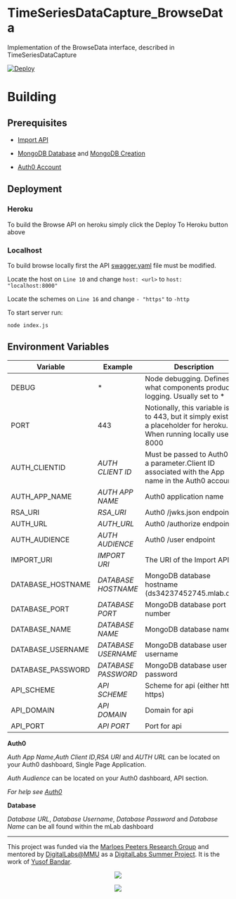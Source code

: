 # TimeSeriesDataCapture_BrowseData
Implementation of the BrowseData interface, described in TimeSeriesDataCapture 

[![Deploy](https://www.herokucdn.com/deploy/button.svg)](https://heroku.com/deploy)

# Building

## Prerequisites

- [Import API](https://github.com/CMDT/TimeSeriesDataCapture_ImportSource)

- [MongoDB Database](https://github.com/CMDT/TimeSeriesDataCapture#mongodb-hosting) and [MongoDB Creation](https://github.com/CMDT/TimeSeriesDataCapture#mongodb-creation)

- [Auth0 Account](https://github.com/CMDT/TimeSeriesDataCapture#auth0)

## Deployment
### Heroku
To build the Browse API on heroku simply click the Deploy To Heroku button above

### Localhost
To build browse locally first the API [swagger.yaml](https://github.com/CMDT/TimeSeriesDataCapture_BrowseData/blob/master/src/BrowseAPI/api/swagger.yaml) file must be modified.

Locate the host on `Line 10` and change `host: <url>` to `host: "localhost:8000"`

Locate the schemes on `Line 16` and change `- "https"` to `-http`

To start server run:

```
node index.js
```

## Environment Variables 

| Variable             | Example                                  | Description                              |
| -------------------- | ---------------------------------------- | ---------------------------------------- |
| DEBUG | * | Node debugging. Defines what components produce logging. Usually set to *|                                    
| PORT  |443 | Notionally, this variable is set to 443, but it simply    exists as a placeholder for heroku. When running locally use 8000|
| AUTH_CLIENTID|*AUTH CLIENT ID*|Must be passed to Auth0 as a parameter.Client ID associated with the App name in the Auth0 account.|
| AUTH_APP_NAME|*AUTH APP NAME*|Auth0 application name|
|RSA_URI|*RSA_URI*|Auth0 /jwks.json endpoint|
|AUTH_URL| *AUTH_URL*| Auth0 /authorize endpoint|
|AUTH_AUDIENCE|*AUTH AUDIENCE*| Auth0 /user endpoint|
|IMPORT_URI|*IMPORT URI*|The URI of the Import API|
|DATABASE_HOSTNAME|*DATABASE HOSTNAME*|MongoDB database hostname (ds34237452745.mlab.com)|
|DATABASE_PORT|*DATABASE PORT*|MongoDB database port number|
|DATABASE_NAME|*DATABASE NAME*|MongoDB database name|
|DATABASE_USERNAME|*DATABASE USERNAME*|MongoDB database user username|
|DATABASE_PASSWORD|*DATABASE PASSWORD*|MongoDB database user password|
|API_SCHEME|*API SCHEME*|Scheme for api (either http or https)|
|API_DOMAIN|*API DOMAIN*|Domain for api|
|API_PORT|*API PORT*|Port for api|


**Auth0**

*Auth App Name*,*Auth Client ID*,*RSA URI* and *AUTH URL* can be located on your Auth0 dashboard, Single Page Application.

*Auth Audience*  can be located  on your Auth0 dashboard, API section.

*For help see [Auth0](https://github.com/CMDT/TimeSeriesDataCapture#auth0)*

**Database**

*Database URL*, *Database Username*, *Database Password* and *Database Name* can be all found within the mLab dashboard

---

This project was funded via the [Marloes Peeters Research Group](https://www.marloespeeters.nl/) and mentored by [DigitalLabs@MMU](https://digitallabs.mmu.ac.uk/) as a [DigitalLabs Summer Project](https://digitallabs.mmu.ac.uk/what-we-do/teaching/). It is the work of [Yusof Bandar](https://github.com/YusofBandar).


<p align="center">
<img align="middle" src="https://trello-attachments.s3.amazonaws.com/5b2caa657bcf194b4d089d48/5b98c7ec64145155e09b5083/d2e189709d3b79aa1222ef6e9b1f3735/DigitalLabsLogo_512x512.png"  />
 </p>
 
 
<p align="center">
<img align="middle" src="https://trello-attachments.s3.amazonaws.com/5b2caa657bcf194b4d089d48/5b98c7ec64145155e09b5083/e5f47675f420face27488d4e5330a48c/logo_mmu.png" />
 </p>
